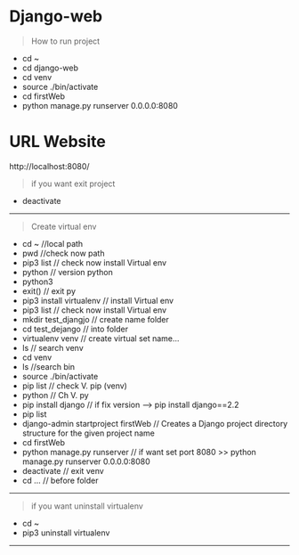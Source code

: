 # Django-web
> How to run project
-  cd ~
-  cd django-web
-  cd venv 
-  source ./bin/activate
-  cd firstWeb
-  python manage.py runserver 0.0.0.0:8080
# URL Website
http://localhost:8080/

> if you want exit project
-  deactivate
_____________________________________________________________ 
> Create virtual env
-  cd ~ //local path
-  pwd //check now path
-  pip3 list // check now install Virtual env
-  python // version python
-  python3 
-  exit() // exit py
-  pip3 install virtualenv // install Virtual env
-  pip3 list // check now install Virtual env 
-  mkdir test_djangjo // create name folder
-  cd test_dejango // into folder
-  virtualenv venv // create virtual set name...
-  ls // search venv
-  cd venv 
-  ls //search bin
-  source ./bin/activate
-  pip list // check V. pip (venv)
-  python // Ch V. py
-  pip install django // if fix version --> pip install django==2.2
-  pip list
-  django-admin startproject firstWeb // Creates a Django project directory structure for the given project name 
-  cd firstWeb
-  python manage.py runserver // if want set port 8080 >> python manage.py runserver 0.0.0.0:8080
-  deactivate // exit venv
-  cd ... // before folder 
 
______________________________________________________________
> if you want uninstall virtualenv
-  cd ~
-  pip3 uninstall virtualenv


______________________________________________________________
